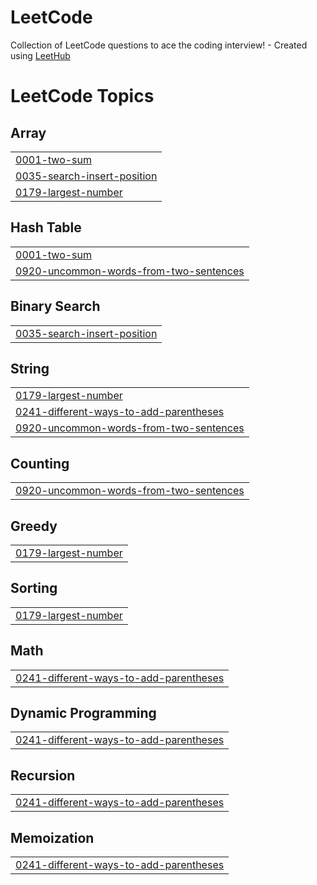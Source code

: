 # LeetCode
Collection of LeetCode questions to ace the coding interview! - Created using [LeetHub](https://github.com/QasimWani/LeetHub)

<!---LeetCode Topics Start-->
# LeetCode Topics
## Array
|  |
| ------- |
| [0001-two-sum](https://github.com/aksingh0108/LeetCode-GeeksforGeeks/tree/master/0001-two-sum) |
| [0035-search-insert-position](https://github.com/aksingh0108/LeetCode-GeeksforGeeks/tree/master/0035-search-insert-position) |
| [0179-largest-number](https://github.com/aksingh0108/LeetCode-GeeksforGeeks/tree/master/0179-largest-number) |
## Hash Table
|  |
| ------- |
| [0001-two-sum](https://github.com/aksingh0108/LeetCode-GeeksforGeeks/tree/master/0001-two-sum) |
| [0920-uncommon-words-from-two-sentences](https://github.com/aksingh0108/LeetCode-GeeksforGeeks/tree/master/0920-uncommon-words-from-two-sentences) |
## Binary Search
|  |
| ------- |
| [0035-search-insert-position](https://github.com/aksingh0108/LeetCode-GeeksforGeeks/tree/master/0035-search-insert-position) |
## String
|  |
| ------- |
| [0179-largest-number](https://github.com/aksingh0108/LeetCode-GeeksforGeeks/tree/master/0179-largest-number) |
| [0241-different-ways-to-add-parentheses](https://github.com/aksingh0108/LeetCode-GeeksforGeeks/tree/master/0241-different-ways-to-add-parentheses) |
| [0920-uncommon-words-from-two-sentences](https://github.com/aksingh0108/LeetCode-GeeksforGeeks/tree/master/0920-uncommon-words-from-two-sentences) |
## Counting
|  |
| ------- |
| [0920-uncommon-words-from-two-sentences](https://github.com/aksingh0108/LeetCode-GeeksforGeeks/tree/master/0920-uncommon-words-from-two-sentences) |
## Greedy
|  |
| ------- |
| [0179-largest-number](https://github.com/aksingh0108/LeetCode-GeeksforGeeks/tree/master/0179-largest-number) |
## Sorting
|  |
| ------- |
| [0179-largest-number](https://github.com/aksingh0108/LeetCode-GeeksforGeeks/tree/master/0179-largest-number) |
## Math
|  |
| ------- |
| [0241-different-ways-to-add-parentheses](https://github.com/aksingh0108/LeetCode-GeeksforGeeks/tree/master/0241-different-ways-to-add-parentheses) |
## Dynamic Programming
|  |
| ------- |
| [0241-different-ways-to-add-parentheses](https://github.com/aksingh0108/LeetCode-GeeksforGeeks/tree/master/0241-different-ways-to-add-parentheses) |
## Recursion
|  |
| ------- |
| [0241-different-ways-to-add-parentheses](https://github.com/aksingh0108/LeetCode-GeeksforGeeks/tree/master/0241-different-ways-to-add-parentheses) |
## Memoization
|  |
| ------- |
| [0241-different-ways-to-add-parentheses](https://github.com/aksingh0108/LeetCode-GeeksforGeeks/tree/master/0241-different-ways-to-add-parentheses) |
<!---LeetCode Topics End-->